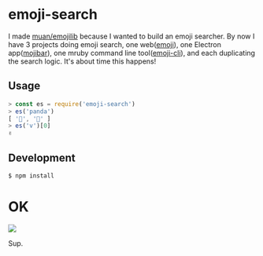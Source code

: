 # emoji-search

I made [muan/emojilib](https://github.com/muan/emojilib) because I wanted to build an emoji searcher. By now I have 3 projects doing emoji search, one web([emoji](http://emoji.muan.co)), one Electron app([mojibar](https://github.com/muan/mojibar)), one mruby command line tool([emoji-cli](https://github.com/muan/emoji-cli)), and each duplicating the search logic. It's about time this happens!

## Usage

```javascript
> const es = require('emoji-search')
> es('panda')
[ '🐼', '🎍' ]
> es('v')[0]
✌️
```

## Development

```
$ npm install
```

# OK

![](https://cl.ly/2e011s2B3m1E/Image%202016-09-17%20at%2010.44.25%20AM.gif)

Sup.
